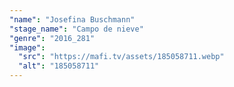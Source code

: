```yaml
---
"name": "Josefina Buschmann"
"stage_name": "Campo de nieve"
"genre": "2016_281"
"image":
  "src": "https://mafi.tv/assets/185058711.webp"
  "alt": "185058711"
---
```

